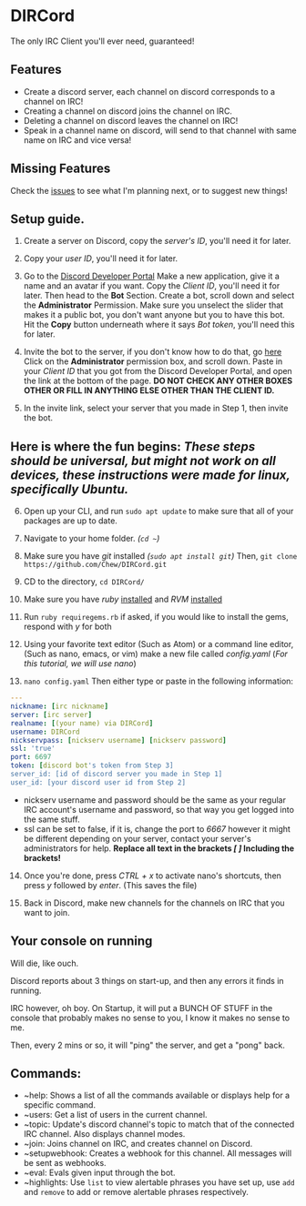 # DIRCord

The only IRC Client you'll ever need, guaranteed!

## Features

- Create a discord server, each channel on discord corresponds to a channel on IRC!
- Creating a channel on discord joins the channel on IRC.
- Deleting a channel on discord leaves the channel on IRC!
- Speak in a channel name on discord, will send to that channel with same name on IRC and vice versa!

## Missing Features

Check the [issues](http://github.com/Chewsterchew/DIRCord/issues) to see what I'm planning next, or to suggest new things!

## Setup guide.

1) Create a server on Discord, copy the *server's ID*, you'll need it for later.

2) Copy your *user ID*, you'll need it for later.

3) Go to the [Discord Developer Portal](https://discordapp.com/developers/applications/) Make a new application, give it a name and an avatar if you want.  Copy the *Client ID*, you'll need it for later.  Then head to the **Bot** Section.  Create a bot, scroll down and select the **Administrator** Permission.  Make sure you unselect the slider that makes it a public bot, you don't want anyone but you to have this bot.  Hit the **Copy** button underneath where it says *Bot token*, you'll need this for later.

4) Invite the bot to the server, if you don't know how to do that, go [here](https://discordapi.com/permissions.html)  Click on the **Administrator** permission box, and scroll down.  Paste in your *Client ID* that you got from the Discord Developer Portal, and open the link at the bottom of the page.  **DO NOT CHECK ANY OTHER BOXES OTHER OR FILL IN ANYTHING ELSE OTHER THAN THE CLIENT ID.**

5) In the invite link, select your server that you made in Step 1, then invite the bot.

## Here is where the fun begins: *These steps should be universal, but might not work on all devices, these instructions were made for linux, specifically Ubuntu.*

6) Open up your CLI, and run `sudo apt update` to make sure that all of your packages are up to date.  

7) Navigate to your home folder. *(`cd ~`)*

8) Make sure you have *git* installed *(`sudo apt install git`)*  Then, `git clone https://github.com/Chew/DIRCord.git` 

9) CD to the directory, `cd DIRCord/`

10) Make sure you have *ruby* [installed](https://www.ruby-lang.org/en/) and *RVM* [installed](https://rvm.io/)

11) Run `ruby requiregems.rb`  if asked, if you would like to install the gems, respond with *y* for both

12) Using your favorite text editor (Such as Atom) or a command line editor, (Such as nano, emacs, or vim) make a new file called *config.yaml* (*For this tutorial, we will use nano*)

13) `nano config.yaml` Then either type or paste in the following information:
```yaml
---
nickname: [irc nickname]
server: [irc server]
realname: [(your name) via DIRCord]
username: DIRCord
nickservpass: [nickserv username] [nickserv password]
ssl: 'true'
port: 6697
token: [discord bot's token from Step 3]
server_id: [id of discord server you made in Step 1]
user_id: [your discord user id from Step 2]
```
* nickserv username and password should be the same as your regular IRC account's username and password, so that way you get logged into the same stuff.
* ssl can be set to false, if it is, change the port to *6667* however it might be different depending on your server, contact your server's administrators for help.
**Replace all text in the brackets *[ ]* Including the brackets!**

14) Once you're done, press *CTRL + x* to activate nano's shortcuts, then press *y* followed by *enter*.  (This saves the file) 

15) Back in Discord, make new channels for the channels on IRC that you want to join.

## Your console on running

Will die, like ouch.

Discord reports about 3 things on start-up, and then any errors it finds in running.

IRC however, oh boy. On Startup, it will put a BUNCH OF STUFF in the console that probably makes no sense to you, I know it makes no sense to me.

Then, every 2 mins or so, it will "ping" the server, and get a "pong" back.

## Commands:
* ~help: Shows a list of all the commands available or displays help for a specific command.
* ~users: Get a list of users in the current channel.
* ~topic: Update's discord channel's topic to match that of the connected IRC channel.  Also displays channel modes.
* ~join: Joins channel on IRC, and creates channel on Discord.
* ~setupwebhook: Creates a webhook for this channel. All messages will be sent as webhooks.
* ~eval: Evals given input through the bot.
* ~highlights: Use `list` to view alertable phrases you have set up, use `add` and `remove` to add or remove alertable phrases respectively.
